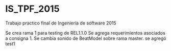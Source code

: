 ﻿# IS_TPF_2015
Trabajo practico final de Ingeniería de software 2015

Se crea rama 1 para testing de REL1.1.0
Se agrega requerimientos asociados a consigna 1.
Se cambia sonido de BeatModel sobre rama master.
se agregó test1